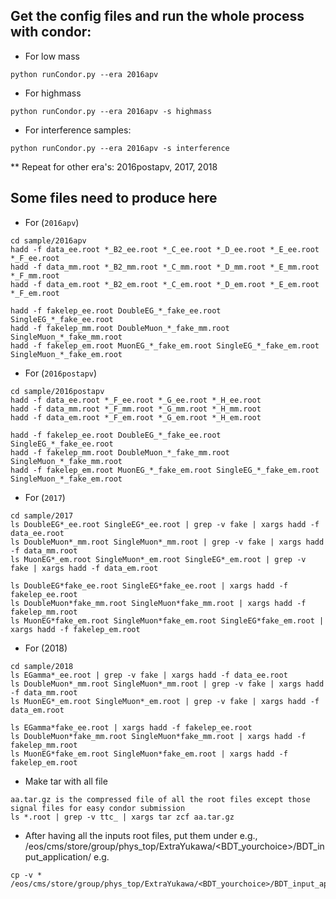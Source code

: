 ## Get the config files and run the whole process with condor:
- For low mass
```
python runCondor.py --era 2016apv
```

- For highmass
```
python runCondor.py --era 2016apv -s highmass
```

- For interference samples:
```
python runCondor.py --era 2016apv -s interference
```
** Repeat for other era's: 2016postapv, 2017, 2018

## Some files need to produce here

- For (``2016apv``)
```
cd sample/2016apv
hadd -f data_ee.root *_B2_ee.root *_C_ee.root *_D_ee.root *_E_ee.root *_F_ee.root
hadd -f data_mm.root *_B2_mm.root *_C_mm.root *_D_mm.root *_E_mm.root *_F_mm.root
hadd -f data_em.root *_B2_em.root *_C_em.root *_D_em.root *_E_em.root *_F_em.root

hadd -f fakelep_ee.root DoubleEG_*_fake_ee.root SingleEG_*_fake_ee.root
hadd -f fakelep_mm.root DoubleMuon_*_fake_mm.root SingleMuon_*_fake_mm.root
hadd -f fakelep_em.root MuonEG_*_fake_em.root SingleEG_*_fake_em.root SingleMuon_*_fake_em.root
```

- For (``2016postapv``)
```
cd sample/2016postapv
hadd -f data_ee.root *_F_ee.root *_G_ee.root *_H_ee.root
hadd -f data_mm.root *_F_mm.root *_G_mm.root *_H_mm.root
hadd -f data_em.root *_F_em.root *_G_em.root *_H_em.root

hadd -f fakelep_ee.root DoubleEG_*_fake_ee.root SingleEG_*_fake_ee.root
hadd -f fakelep_mm.root DoubleMuon_*_fake_mm.root SingleMuon_*_fake_mm.root
hadd -f fakelep_em.root MuonEG_*_fake_em.root SingleEG_*_fake_em.root SingleMuon_*_fake_em.root

```
- For (``2017``)
```
cd sample/2017
ls DoubleEG*_ee.root SingleEG*_ee.root | grep -v fake | xargs hadd -f data_ee.root
ls DoubleMuon*_mm.root SingleMuon*_mm.root | grep -v fake | xargs hadd -f data_mm.root
ls MuonEG*_em.root SingleMuon*_em.root SingleEG*_em.root | grep -v fake | xargs hadd -f data_em.root

ls DoubleEG*fake_ee.root SingleEG*fake_ee.root | xargs hadd -f fakelep_ee.root
ls DoubleMuon*fake_mm.root SingleMuon*fake_mm.root | xargs hadd -f fakelep_mm.root
ls MuonEG*fake_em.root SingleMuon*fake_em.root SingleEG*fake_em.root | xargs hadd -f fakelep_em.root
```

- For (2018)
```
cd sample/2018
ls EGamma*_ee.root | grep -v fake | xargs hadd -f data_ee.root
ls DoubleMuon*_mm.root SingleMuon*_mm.root | grep -v fake | xargs hadd -f data_mm.root
ls MuonEG*_em.root SingleMuon*_em.root | grep -v fake | xargs hadd -f data_em.root

ls EGamma*fake_ee.root | xargs hadd -f fakelep_ee.root
ls DoubleMuon*fake_mm.root SingleMuon*fake_mm.root | xargs hadd -f fakelep_mm.root
ls MuonEG*fake_em.root SingleMuon*fake_em.root | xargs hadd -f fakelep_em.root
```


- Make tar with all file
```  
aa.tar.gz is the compressed file of all the root files except those signal files for easy condor submission
ls *.root | grep -v ttc_ | xargs tar zcf aa.tar.gz
```

- After having all the inputs root files, put them under e.g., /eos/cms/store/group/phys_top/ExtraYukawa/<BDT_yourchoice>/BDT_input_application/
e.g.
```
cp -v * /eos/cms/store/group/phys_top/ExtraYukawa/<BDT_yourchoice>/BDT_input_application/2016apv/
```

